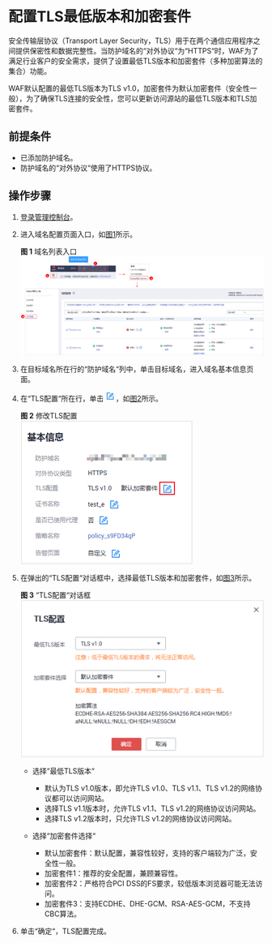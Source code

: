 # 配置TLS最低版本和加密套件<a name="waf_01_0169"></a>

安全传输层协议（Transport Layer Security，TLS）用于在两个通信应用程序之间提供保密性和数据完整性。当防护域名的“对外协议“为“HTTPS“时，WAF为了满足行业客户的安全需求，提供了设置最低TLS版本和加密套件（多种加密算法的集合）功能。

WAF默认配置的最低TLS版本为TLS v1.0，加密套件为默认加密套件（安全性一般），为了确保TLS连接的安全性，您可以更新访问源站的最低TLS版本和TLS加密套件。

## 前提条件<a name="section1032870191810"></a>

-   已添加防护域名。
-   防护域名的“对外协议“使用了HTTPS协议。

## 操作步骤<a name="section127762575214"></a>

1.  [登录管理控制台](https://console.huaweicloud.com/?locale=zh-cn)。
2.  进入域名配置页面入口，如[图1](#waf_01_0002_fig172535820151)所示。

    **图 1**  域名列表入口<a name="waf_01_0002_fig172535820151"></a>  
    ![](figures/域名列表入口.png "域名列表入口")

3.  在目标域名所在行的“防护域名“列中，单击目标域名，进入域名基本信息页面。
4.  在“TLS配置“所在行，单击![](figures/icon-edit.jpg)，如[图2](#fig139001072302)所示。

    **图 2**  修改TLS配置<a name="fig139001072302"></a>  
    ![](figures/修改TLS配置.png "修改TLS配置")

5.  在弹出的“TLS配置“对话框中，选择最低TLS版本和加密套件，如[图3](#fig1518314493518)所示。

    **图 3** “TLS配置“对话框<a name="fig1518314493518"></a>  
    ![](figures/TLS配置对话框.png "TLS配置对话框")

    -   选择“最低TLS版本“
        -   默认为TLS v1.0版本，即允许TLS v1.0、TLS v1.1、TLS v1.2的网络协议都可以访问网站。
        -   选择TLS v1.1版本时，允许TLS v1.1、TLS v1.2的网络协议访问网站。
        -   选择TLS v1.2版本时，只允许TLS v1.2的网络协议访问网站。

    -   选择“加密套件选择“
        -   默认加密套件：默认配置，兼容性较好，支持的客户端较为广泛，安全性一般。
        -   加密套件1：推荐的安全配置，兼顾兼容性。
        -   加密套件2：严格符合PCI DSS的FS要求，较低版本浏览器可能无法访问。
        -   加密套件3：支持ECDHE、DHE-GCM、RSA-AES-GCM，不支持CBC算法。

6.  单击“确定“，TLS配置完成。

